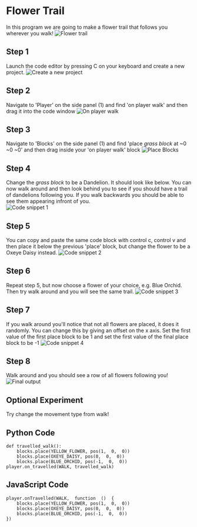 

# Flower Trail
In this program we are going to make a flower trail that follows you wherever you walk!
![Flower trail](/Assets/Minecraft/Flower%20Trail/Flower%20Trail%20Example.png)

## Step 1
Launch the code editor by pressing C on your keyboard and create a new project.
![Create a new project](/Assets/Minecraft/Flower%20Trail/New%20Project.png)

## Step 2
Navigate to 'Player' on the side panel (1) and find 'on player walk' and then drag it into the code window
![On player walk](/Assets/Minecraft/Flower%20Trail/Player%20Walk.png)

 ## Step 3
Navigate to 'Blocks' on the side panel (1) and find 'place *grass block* at ~0 ~0 ~0' and then drag inside your 'on player walk' block
![Place Blocks](/Assets/Minecraft/Flower%20Trail/Blocks%20Place.png)

 ## Step 4
 Change the *grass block* to be a Dandelion. It should look like below. You can now walk around and then look behind you to see if you should have a trail of dandelions following you. If you walk backwards you should be able to see them appearing infront of you.</br>
![Code snippet 1](/Assets/Minecraft/Flower%20Trail/Code%20Snippet%201.png)

 ## Step 5
 You can copy and paste the same code block with control c, control v and then place it below the previous 'place' block, but change the flower to be a Oxeye Daisy instead.
![Code snippet 2](/Assets/Minecraft/Flower%20Trail/Code%20Snippet%202.png)

## Step 6
Repeat step 5, but now choose a flower of your choice, e.g. Blue Orchid. Then try walk around and you will see the same trail.
![Code snippet 3](/Assets/Minecraft/Flower%20Trail/Code%20Snippet%203.png)

## Step 7
If you walk around you'll notice that not all flowers are placed, it does it randomly.
You can change this by giving an offset on the x axis.
Set the first value of the first place block to be 1 and set the first value of the final place block to be -1
![Code snippet 4](/Assets/Minecraft/Flower%20Trail/Code%20Snippet%204.png)

## Step 8
Walk around and you should see a row of all flowers following you!
![Final output](/Assets/Minecraft/Flower%20Trail/Final%20Output.png)

## Optional Experiment
Try change the movement type from walk!

## Python Code
    def travelled_walk():
	    blocks.place(YELLOW_FLOWER, pos(1,  0,  0))
	    blocks.place(OXEYE_DAISY, pos(0,  0,  0))
	    blocks.place(BLUE_ORCHID, pos(-1,  0,  0))
    player.on_travelled(WALK, travelled_walk)

## JavaScript Code
    player.onTravelled(WALK,  function  ()  {
		blocks.place(YELLOW_FLOWER, pos(1,  0,  0))
		blocks.place(OXEYE_DAISY, pos(0,  0,  0))
		blocks.place(BLUE_ORCHID, pos(-1,  0,  0))
	})